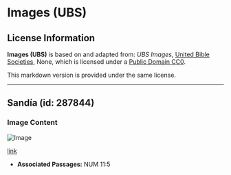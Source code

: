 # Images (UBS)

## License Information

**Images (UBS)** is based on and adapted from: _UBS Images_, [United Bible Societies](https://unitedbiblesocieties.org/), None, which is licensed under a [Public Domain CC0](https://creativecommons.org/public-domain/cc0/).

This markdown version is provided under the same license.



--------------------------------

## Sandía (id: 287844)

### Image Content

![Image](https://cdn.aquifer.bible/aquifer-content/resources/Media/WEB-0903_watermelon.jpg)

[link](https://cdn.aquifer.bible/aquifer-content/resources/Media/WEB-0903_watermelon.jpg)

* **Associated Passages:** NUM 11:5

